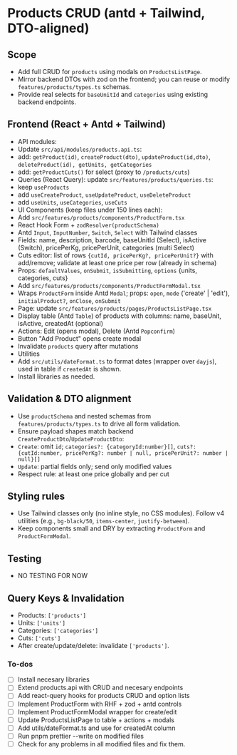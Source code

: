 <!-- 4c5070e4-9cd4-42f3-aac0-3b2693969cf3 f2972b9c-68d6-4067-a0b3-658b5faf1973 -->
# Products CRUD (antd + Tailwind, DTO-aligned)

## Scope

- Add full CRUD for `products` using modals on `ProductsListPage`.
- Mirror backend DTOs with zod on the frontend; you can reuse or modify `features/products/types.ts` schemas.
- Provide real selects for `baseUnitId` and `categories` using existing backend endpoints.

## Frontend (React + Antd + Tailwind)

- API modules:
- Update `src/api/modules/products.api.ts`:
- add: `getProduct(id)`, `createProduct(dto)`, `updateProduct(id,dto)`, `deleteProduct(id), getUnits, getCategories`
- add: `getProductCuts()` for select (proxy to `/products/cuts`)
- Queries (React Query): update `src/features/products/queries.ts`:
- keep `useProducts`
- add `useCreateProduct`, `useUpdateProduct`, `useDeleteProduct`
- add `useUnits`, `useCategories`, `useCuts`
- UI Components (keep files under 150 lines each):
- Add `src/features/products/components/ProductForm.tsx`
- React Hook Form + `zodResolver(productSchema)`
- Antd `Input`, `InputNumber`, `Switch`, `Select` with Tailwind classes
- Fields: name, description, barcode, baseUnitId (Select), isActive (Switch), pricePerKg, pricePerUnit, categories (multi Select)
- Cuts editor: list of rows `{cutId, pricePerKg?, pricePerUnit?}` with add/remove; validate at least one price per row (already in schema)
- Props: `defaultValues`, `onSubmit`, `isSubmitting`, `options` {units, categories, cuts}
- Add `src/features/products/components/ProductFormModal.tsx`
- Wraps `ProductForm` inside Antd `Modal`; props: `open`, `mode` ('create' | 'edit'), `initialProduct?`, `onClose`, `onSubmit`
- Page: update `src/features/products/pages/ProductsListPage.tsx`
- Display table (Antd `Table`) of products with columns: name, baseUnit, isActive, createdAt (optional)
- Actions: Edit (opens modal), Delete (Antd `Popconfirm`)
- Button "Add Product" opens create modal
- Invalidate `products` query after mutations
- Utilities
- Add `src/utils/dateFormat.ts` to format dates (wrapper over `dayjs`), used in table if `createdAt` is shown.
- Install libraries as needed.

## Validation & DTO alignment

- Use `productSchema` and nested schemas from `features/products/types.ts` to drive all form validation.
- Ensure payload shapes match backend `CreateProductDto`/`UpdateProductDto`:
- `Create`: omit `id`; `categories?: {categoryId:number}[]`, `cuts?: {cutId:number, pricePerKg?: number | null, pricePerUnit?: number | null}[]`
- `Update`: partial fields only; send only modified values
- Respect rule: at least one price globally and per cut

## Styling rules

- Use Tailwind classes only (no inline style, no CSS modules). Follow v4 utilities (e.g., `bg-black/50`, `items-center`, `justify-between`).
- Keep components small and DRY by extracting `ProductForm` and `ProductFormModal`.

## Testing

- NO TESTING FOR NOW

## Query Keys & Invalidation

- Products: `['products']`
- Units: `['units']`
- Categories: `['categories']`
- Cuts: `['cuts']`
- After create/update/delete: invalidate `['products']`.

### To-dos

- [ ] Install necesary libraries
- [ ] Extend products.api with CRUD and necesary endpoints
- [ ] Add react-query hooks for products CRUD and option lists
- [ ] Implement ProductForm with RHF + zod + antd controls
- [ ] Implement ProductFormModal wrapper for create/edit
- [ ] Update ProductsListPage to table + actions + modals
- [ ] Add utils/dateFormat.ts and use for createdAt column
- [ ] Run pnpm prettier --write on modified files
- [ ] Check for any problems in all modified files and fix them.